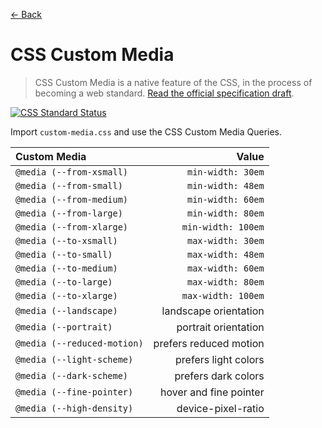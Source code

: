 [← Back](../README.md)

# CSS Custom Media

> CSS Custom Media is a native feature of the CSS, in the process of becoming a web standard. [Read the official specification draft][custom-mq-specification-url].

[![CSS Standard Status][cssdb-img]][cssdb-url]

Import `custom-media.css` and use the CSS Custom Media Queries.

| Custom Media                |                  Value |
| :-------------------------- | ---------------------: |
| `@media (--from-xsmall)`    |      `min-width: 30em` |
| `@media (--from-small)`     |      `min-width: 48em` |
| `@media (--from-medium)`    |      `min-width: 60em` |
| `@media (--from-large)`     |      `min-width: 80em` |
| `@media (--from-xlarge)`    |     `min-width: 100em` |
| `@media (--to-xsmall)`      |      `max-width: 30em` |
| `@media (--to-small)`       |      `max-width: 48em` |
| `@media (--to-medium)`      |      `max-width: 60em` |
| `@media (--to-large)`       |      `max-width: 80em` |
| `@media (--to-xlarge)`      |     `max-width: 100em` |
| `@media (--landscape)`      |  landscape orientation |
| `@media (--portrait)`       |   portrait orientation |
| `@media (--reduced-motion)` | prefers reduced motion |
| `@media (--light-scheme)`   |   prefers light colors |
| `@media (--dark-scheme)`    |    prefers dark colors |
| `@media (--fine-pointer)`   | hover and fine pointer |
| `@media (--high-density)`   |     device-pixel-ratio |

<!---
  B A D G E S
-->

[cssdb-img]: https://cssdb.org/badge/custom-media-queries.svg

<!---
  L I N K S
-->

[cssdb-url]: https://cssdb.org/#custom-media-queries
[custom-mq-specification-url]: http://drafts.csswg.org/mediaqueries-5/#custom-mq
